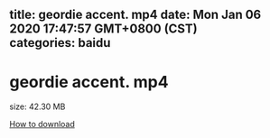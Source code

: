 
title: geordie accent. mp4
date: Mon Jan 06 2020 17:47:57 GMT+0800 (CST)    
categories: baidu
---

# geordie accent. mp4
size: 42.30 MB
 
 

[How to download](https://bpcam.bemobtrk.com/go/2ceec3aa-1ca2-46d6-b9ff-aaa5c184517c?jno=2044)